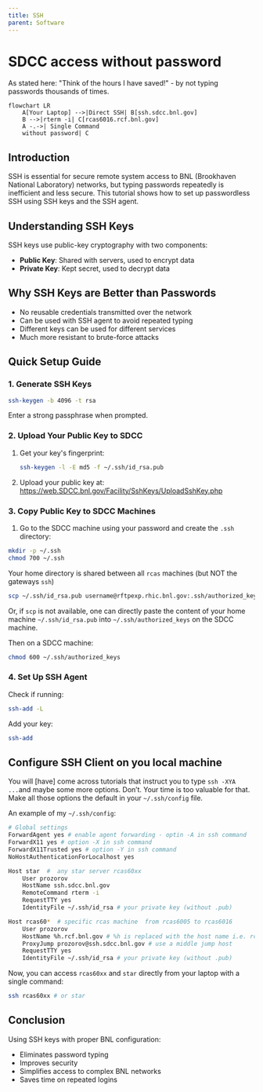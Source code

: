 ```yaml
---
title: SSH
parent: Software
---
```



# SDCC access without password

As stated here: "Think of the hours I have saved!" - by not typing passwords thousands of times.

```mermaid
flowchart LR
    A[Your Laptop] -->|Direct SSH| B[ssh.sdcc.bnl.gov]
    B -->|rterm -i| C[rcas6016.rcf.bnl.gov]
    A -.->| Single Command 
    without password| C

```

## Introduction

SSH is essential for secure remote system access to BNL (Brookhaven National Laboratory) networks, but typing passwords repeatedly is inefficient and less secure. This tutorial shows how to set up passwordless SSH using SSH keys and the SSH agent.

## Understanding SSH Keys

SSH keys use public-key cryptography with two components:

- **Public Key**: Shared with servers, used to encrypt data
- **Private Key**: Kept secret, used to decrypt data

## Why SSH Keys are Better than Passwords

- No reusable credentials transmitted over the network
- Can be used with SSH agent to avoid repeated typing
- Different keys can be used for different services
- Much more resistant to brute-force attacks

## Quick Setup Guide

### 1. Generate SSH Keys

```bash
ssh-keygen -b 4096 -t rsa
```

Enter a strong passphrase when prompted.

### 2. Upload Your Public Key to SDCC

1. Get your key's fingerprint:

   ```bash
   ssh-keygen -l -E md5 -f ~/.ssh/id_rsa.pub
   ```

2. Upload your public key at: <https://web.SDCC.bnl.gov/Facility/SshKeys/UploadSshKey.php>

### 3. Copy Public Key to SDCC Machines

1. Go to the SDCC machine using your password and create the `.ssh` directory:

```bash
mkdir -p ~/.ssh
chmod 700 ~/.ssh
```

Your home directory is shared between all `rcas` machines (but NOT the gateways `ssh`)

```bash
scp ~/.ssh/id_rsa.pub username@rftpexp.rhic.bnl.gov:.ssh/authorized_keys
```

Or, if `scp` is not available, one can directly paste the content of your home machine `~/.ssh/id_rsa.pub` into `~/.ssh/authorized_keys` on the SDCC machine.

Then on a SDCC machine:

```bash
chmod 600 ~/.ssh/authorized_keys
```

### 4. Set Up SSH Agent

Check if running:

```bash
ssh-add -L
```

Add your key:

```bash
ssh-add
```

## Configure SSH Client on you local machine

You will [have] come across tutorials that instruct you to type `ssh -XYA ...`and maybe some more options. Don’t. Your time is too valuable for that. Make all those options the default in your `~/.ssh/config` file.

An example of my `~/.ssh/config`:

```bash
# Global settings
ForwardAgent yes # enable agent forwarding - optin -A in ssh command
ForwardX11 yes # option -X in ssh command
ForwardX11Trusted yes # option -Y in ssh command
NoHostAuthenticationForLocalhost yes 

Host star  #  any star server rcas60xx
    User prozorov
    HostName ssh.sdcc.bnl.gov
    RemoteCommand rterm -i
    RequestTTY yes
    IdentityFile ~/.ssh/id_rsa # your private key (without .pub) 

Host rcas60*  # specific rcas machine  from rcas6005 to rcas6016
    User prozorov
    HostName %h.rcf.bnl.gov # %h is replaced with the host name i.e. rcas*
    ProxyJump prozorov@ssh.sdcc.bnl.gov # use a middle jump host
    RequestTTY yes
    IdentityFile ~/.ssh/id_rsa # your private key (without .pub)
```

Now, you can access `rcas60xx` and `star` directly from your laptop with a single command:

```bash
ssh rcas60xx # or star
```

## Conclusion

Using SSH keys with proper BNL configuration:

- Eliminates password typing
- Improves security
- Simplifies access to complex BNL networks
- Saves time on repeated logins
